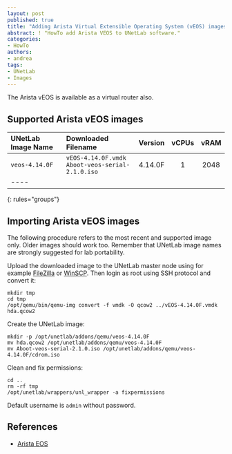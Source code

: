 ```yaml
---
layout: post
published: true
title: "Adding Arista Virtual Extensible Operating System (vEOS) images"
abstract: ! "HowTo add Arista VEOS to UNetLab software."
categories:
- HowTo
authors:
- andrea
tags:
- UNetLab
- Images
---
```


The Arista vEOS is available as a virtual router also.

## Supported Arista vEOS images

| UNetLab Image Name | Downloaded Filename | Version | vCPUs | vRAM |
|:--|:--|:-:|:-:|:-:|
| `veos-4.14.0F` | `vEOS-4.14.0F.vmdk`<br/>`Aboot-veos-serial-2.1.0.iso` | 4.14.0F | 1 | 2048 |
|----
{: rules="groups"}

## Importing Arista vEOS images

The following procedure refers to the most recent and supported image only. Older images should work too. Remember that UNetLab image names are strongly suggested for lab portability.

Upload the downloaded image to the UNetLab master node using for example <a title="FileZilla" href="https://filezilla-project.org/">FileZilla</a> or <a title="WinSCP" href="http://winscp.net/">WinSCP</a>. Then login as root using SSH protocol and convert it:

~~~
mkdir tmp
cd tmp
/opt/qemu/bin/qemu-img convert -f vmdk -O qcow2 ../vEOS-4.14.0F.vmdk hda.qcow2
~~~

Create the UNetLab image:

~~~
mkdir -p /opt/unetlab/addons/qemu/veos-4.14.0F
mv hda.qcow2 /opt/unetlab/addons/qemu/veos-4.14.0F
mv Aboot-veos-serial-2.1.0.iso /opt/unetlab/addons/qemu/veos-4.14.0F/cdrom.iso
~~~

Clean and fix permissions:

~~~
cd ..
rm -rf tmp
/opt/unetlab/wrappers/unl_wrapper -a fixpermissions
~~~

Default username is `admin` without password.

## References

* [Arista EOS](https://eos.arista.com/ "Arista EOS")
